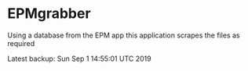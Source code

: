 # EPMgrabber
Using a database from the EPM app this application scrapes the files as required


Latest backup: Sun Sep 1 14:55:01 UTC 2019
